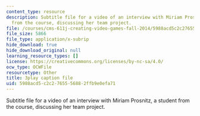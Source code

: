 ```yaml
---
content_type: resource
description: Subtitle file for a video of an interview with Miriam Prosnitz, a student
  from the course, discussing her team project.
file: /courses/cms-611j-creating-video-games-fall-2014/5988acd5c2c2765556882ffb9e0efa71_-3ixsZ7fBUI.srt
file_size: 5866
file_type: application/x-subrip
hide_download: true
hide_download_original: null
learning_resource_types: []
license: https://creativecommons.org/licenses/by-nc-sa/4.0/
ocw_type: OCWFile
resourcetype: Other
title: 3play caption file
uid: 5988acd5-c2c2-7655-5688-2ffb9e0efa71
---
```

Subtitle file for a video of an interview with Miriam Prosnitz, a student from the course, discussing her team project.
